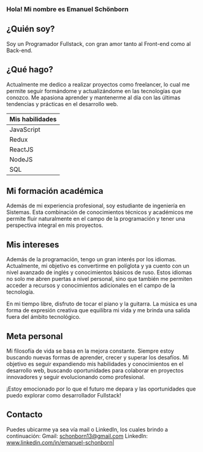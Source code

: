 ### Hola! Mi nombre es Emanuel Schönborn ###
## ¿Quién soy? ##
Soy un Programador Fullstack, con gran amor tanto al Front-end como al Back-end.

## ¿Qué hago? ##
Actualmente me dedico a realizar proyectos como freelancer, lo cual me permite seguir formándome y actualizándome en las tecnologías que conozco. Me apasiona aprender y mantenerme al día con las últimas tendencias y prácticas en el desarrollo web.

| Mis habilidades |
|---------------------|
|JavaScript|
|Redux|
|ReactJS|
|NodeJS|
|SQL|

## Mi formación académica ##
Además de mi experiencia profesional, soy estudiante de ingeniería en Sistemas. Esta combinación de conocimientos técnicos y académicos me permite fluir naturalmente en el campo de la programación y tener una perspectiva integral en mis proyectos.

## Mis intereses ##
Además de la programación, tengo un gran interés por los idiomas. Actualmente, mi objetivo es convertirme en políglota y ya cuento con un nivel avanzado de inglés y conocimientos básicos de ruso. Estos idiomas no solo me abren puertas a nivel personal, sino que también me permiten acceder a recursos y conocimientos adicionales en el campo de la tecnología.

En mi tiempo libre, disfruto de tocar el piano y la guitarra. La música es una forma de expresión creativa que equilibra mi vida y me brinda una salida fuera del ámbito tecnológico.

## Meta personal ##
Mi filosofía de vida se basa en la mejora constante. Siempre estoy buscando nuevas formas de aprender, crecer y superar los desafíos. Mi objetivo es seguir expandiendo mis habilidades y conocimientos en el desarrollo web, buscando oportunidades para colaborar en proyectos innovadores y seguir evolucionando como profesional.

¡Estoy emocionado por lo que el futuro me depara y las oportunidades que puedo explorar como desarrollador Fullstack!


## Contacto ##
Puedes ubicarme ya sea vía mail o LinkedIn, los cuales brindo a continuación:
Gmail: schonborn13@gmail.com
LinkedIn: www.linkedin.com/in/emanuel-schonborn|

